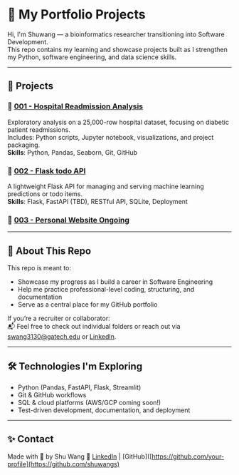 # 💼 My Portfolio Projects

Hi, I'm Shuwang — a bioinformatics researcher transitioning into Software Development.  
This repo contains my learning and showcase projects built as I strengthen my Python, software engineering, and data science skills.

---

## 📁 Projects

### 🔹 [001 - Hospital Readmission Analysis](./001-readmission-analysis)
Exploratory analysis on a 25,000-row hospital dataset, focusing on diabetic patient readmissions.  
Includes: Python scripts, Jupyter notebook, visualizations, and project packaging.  
**Skills**: Python, Pandas, Seaborn, Git, GitHub

### 🔹 [002 - Flask todo API](https://github.com/shuwangs/portfolio/tree/main/002-flask-todo-api)
A lightweight Flask API for managing and serving machine learning predictions or todo items.  
**Skills**: Flask, FastAPI (TBD), RESTful API, SQLite, Deployment

### 🔹 [003 - Personal Website Ongoing ](#)
---

## 📌 About This Repo

This repo is meant to:
- Showcase my progress as I build a career in Software Engineering
- Help me practice professional-level coding, structuring, and documentation
- Serve as a central place for my GitHub portfolio

If you’re a recruiter or collaborator:  
📬 Feel free to check out individual folders or reach out via [swang3130@gatech.edu](swang3130@gatech.edu) or [LinkedIn](https://www.linkedin.com/in/shuuwang/).

---

## 🛠️ Technologies I'm Exploring

- Python (Pandas, FastAPI, Flask, Streamlit)
- Git & GitHub workflows
- SQL & cloud platforms (AWS/GCP coming soon!)
- Test-driven development, documentation, and deployment

---

## ✨ Contact

Made with 💛 by Shu Wang 
🔗 [LinkedIn](https://www.linkedin.com/in/shuuwang/) | [GitHub]([https://github.com/your-profile](https://github.com/shuwangs)
